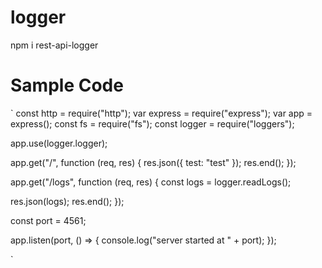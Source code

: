 # logger

npm i rest-api-logger

# Sample Code

`
const http = require("http");
var express = require("express");
var app = express();
const fs = require("fs");
const logger = require("loggers");

app.use(logger.logger);

app.get("/", function (req, res) {
res.json({ test: "test" });
res.end();
});

app.get("/logs", function (req, res) {
const logs = logger.readLogs();

res.json(logs);
res.end();
});

const port = 4561;

app.listen(port, () => {
console.log("server started at " + port);
});

`
